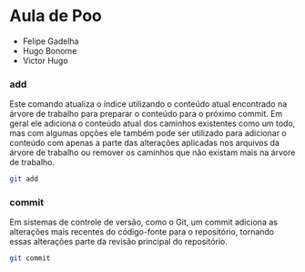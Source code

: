 # Aula de Poo

- Felipe Gadelha
- Hugo Bonome
- Victor Hugo

### add
Este comando atualiza o índice utilizando o conteúdo atual encontrado na árvore de trabalho para preparar o conteúdo para o próximo commit. Em geral ele adiciona o conteúdo atual dos caminhos existentes como um todo, mas com algumas opções ele também pode ser utilizado para adicionar o conteúdo com apenas a parte das alterações aplicadas nos arquivos da árvore de trabalho ou remover os caminhos que não existam mais na árvore de trabalho.

```bash
git add
```

### commit

Em sistemas de controle de versão, como o Git, um commit adiciona as alterações mais recentes do código-fonte para o repositório, tornando essas alterações parte da revisão principal do repositório.

```bash
git commit
```